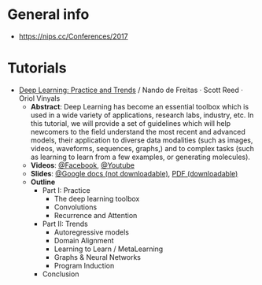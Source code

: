 # General info
* https://nips.cc/Conferences/2017

# Tutorials
* [Deep Learning: Practice and Trends](https://nips.cc/Conferences/2017/Schedule?showEvent=8730) / Nando de Freitas · Scott Reed · Oriol Vinyals
  * **Abstract**: Deep Learning has become an essential toolbox which is used in a wide variety of applications, research labs, industry, etc. In this tutorial, we will provide a set of guidelines which will help newcomers to the field understand the most recent and advanced models, their application to diverse data modalities (such as images, videos, waveforms, sequences, graphs,) and to complex tasks (such as learning to learn from a few examples, or generating molecules).
  * **Videos**: [@Facebook](https://www.facebook.com/nipsfoundation/videos/1552060484885185/), 
            [@Youtube](https://www.youtube.com/watch?v=YJnddoa8sHk)
  * **Slides**: [@Google docs (not downloadable)](https://docs.google.com/presentation/d/e/2PACX-1vQMZsWfjjLLz_wi8iaMxHKawuTkdqeA3Gw00wy5dBHLhAkuLEvhB7k-4LcO5RQEVFzZXfS6ByABaRr4/pub), 
            [PDF (downloadable)](https://drive.google.com/file/d/1SuwiICLERd7SfYo3FiqNG0tCEBUjKcT7/view)
  * **Outline**
    * Part I: Practice
      * The deep learning toolbox
      * Convolutions
      * Recurrence and Attention
    * Part II: Trends
      * Autoregressive models 
      * Domain Alignment
      * Learning to Learn / MetaLearning
      * Graphs & Neural Networks
      * Program Induction
    * Conclusion
     
